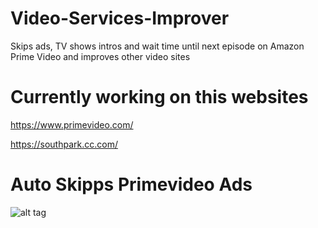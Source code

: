 # Video-Services-Improver
Skips ads, TV shows intros and wait time until next episode on Amazon Prime Video and improves other video sites

# Currently working on this websites

https://www.primevideo.com/

https://southpark.cc.com/

# Auto Skipps Primevideo Ads
![alt tag](https://i.snipboard.io/Ci4mDI.jpg)
